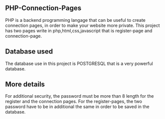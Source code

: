 ## PHP-Connection-Pages

PHP is a backend programming langage that can be useful to create connection pages, in order to make your website more private.
This project has two pages write in php,html,css,javascript that is register-page and connection-page.

## Database used
The database use in this project is POSTGRESQL that is a very powerful database.

## More details

For additional security, the password must be more than 8 length for the register and the connection pages.
For the register-pages, the two password have to be in additional the same in order to be saved in the database.
